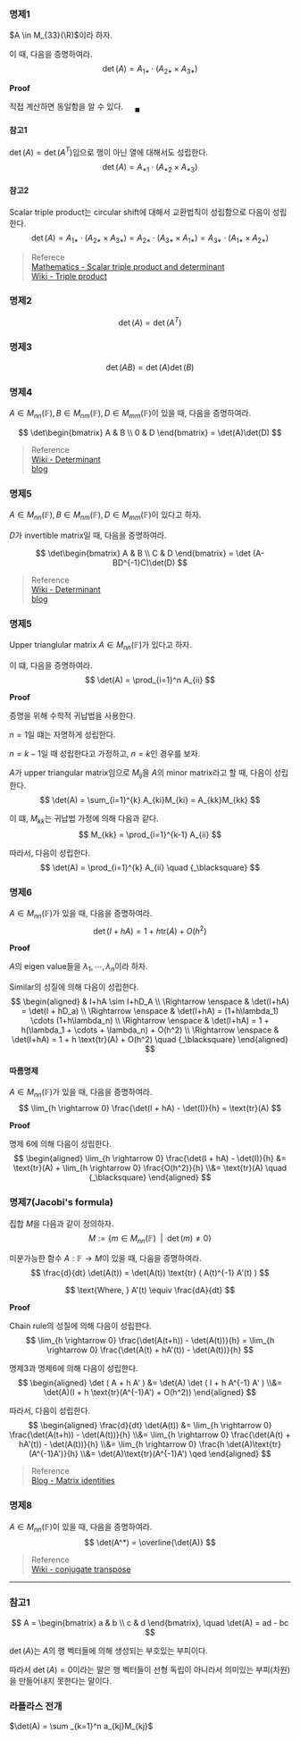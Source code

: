 

### 명제1
$A \in M_{33}(\R)$이라 하자.

이 때, 다음을 증명하여라.
$$ \det(A) = A_{1*} \cdot (A_{2*} \times A_{3*}) $$

**Proof**

직접 계산하면 동일함을 알 수 있다. $\quad {_\blacksquare}$

#### 참고1
$\det(A) = \det(A^T)$임으로 행이 아닌 열에 대해서도 성립한다.
$$ \det(A) = A_{*1} \cdot (A_{*2} \times A_{*3}) $$

#### 참고2
Scalar triple product는 circular shift에 대해서 교환법칙이 성립함으로 다음이 성립한다.
$$ \det(A) = A_{1*} \cdot (A_{2*} \times A_{3*}) = A_{2*} \cdot (A_{3*} \times A_{1*}) = A_{3*} \cdot (A_{1*} \times A_{2*}) $$

> Referece  
> [Mathematics - Scalar triple product and determinant](https://math.stackexchange.com/questions/314275/scalar-triple-product-why-equivalent-to-determinant)  
> [Wiki - Triple product](https://en.wikipedia.org/wiki/Triple_product)

### 명제2
$$\det(A) = \det(A^T)$$

### 명제3
$$\det(AB) = \det(A)\det(B)$$

### 명제4
$A \in M_{nn}(\mathbb F), B \in M_{nm}(\mathbb F), D \in M_{mm}(\mathbb F)$이 있을 때, 다음을 증명하여라.

$$ \det\begin{bmatrix} A & B \\ 0 & D \end{bmatrix} = \det(A)\det(D)  $$

> Reference  
> [Wiki - Determinant](https://en.wikipedia.org/wiki/Determinant#Block_matrices)  
> [blog](https://www.statlect.com/matrix-algebra/determinant-of-block-matrix)  

### 명제5
$A \in M_{nn}(\mathbb F), B \in M_{nm}(\mathbb F), D \in M_{mm}(\mathbb F)$이 있다고 하자.

$D$가 invertible matrix일 때, 다음을 증명하여라.

$$ \det\begin{bmatrix} A & B \\ C & D \end{bmatrix} = \det (A-BD^{-1}C)\det(D)  $$

> Reference  
> [Wiki - Determinant](https://en.wikipedia.org/wiki/Determinant#Block_matrices)  
> [blog](https://www.statlect.com/matrix-algebra/determinant-of-block-matrix) 

### 명제5
Upper trianglular matrix $A \in M_{nn}(\mathbb F)$가 있다고 하자.

이 떄, 다음을 증명하여라.
$$ \det(A) = \prod_{i=1}^n A_{ii} $$

**Proof**

증명을 위해 수학적 귀납법을 사용한다.

$n=1$일 떄는 자명하게 성립한다.

$n = k-1$일 때 성립한다고 가정하고, $n=k$인 경우를 보자.

$A$가 upper triangular matrix임으로 $M_{ij}$을 $A$의 minor matrix라고 할 때, 다음이 성립한다.
$$ \det(A) = \sum_{i=1}^{k} A_{ki}M_{ki} = A_{kk}M_{kk} $$

이 떄, $M_{kk}$는 귀납법 가정에 의해 다음과 같다.
$$ M_{kk} = \prod_{i=1}^{k-1} A_{ii} $$

따라서, 다음이 성립한다.
$$ \det(A) = \prod_{i=1}^{k} A_{ii} \quad {_\blacksquare} $$

### 명제6
$A \in M_{nn}(\mathbb F)$가 있을 때, 다음을 증명하여라.
$$ \det(I + hA) = 1 + h \text{tr}(A) + O(h^2)$$

**Proof**

$A$의 eigen value들을 $\lambda_1, \cdots, \lambda_n$이라 하자.

Similar의 성질에 의해 다음이 성립한다.
$$ \begin{aligned} & I+hA \sim I+hD_A \\ \Rightarrow \enspace & \det(I+hA) = \det(I + hD_a) \\ \Rightarrow \enspace & \det(I+hA) = (1+h\lambda_1) \cdots (1+h\lambda_n) \\ \Rightarrow \enspace & \det(I+hA) = 1 + h(\lambda_1 + \cdots + \lambda_n) + O(h^2) \\ \Rightarrow \enspace & \det(I+hA) = 1 + h \text{tr}(A) + O(h^2) \quad {_\blacksquare} \end{aligned} $$

#### 따름명제
$A \in M_{nn}(\mathbb F)$가 있을 때, 다음을 증명하여라.
$$ \lim_{h \rightarrow 0} \frac{\det(I + hA) - \det(I)}{h} = \text{tr}(A) $$

**Proof**

명제 6에 의해 다음이 성립한다.
$$ \begin{aligned} \lim_{h \rightarrow 0} \frac{\det(I + hA) - \det(I)}{h} &= \text{tr}(A) + \lim_{h \rightarrow 0} \frac{O(h^2)}{h} \\&= \text{tr}(A) \quad {_\blacksquare} \end{aligned} $$


### 명제7(Jacobi's formula)
집합 $M$을 다음과 같이 정의하자.
$$ M := \{ m \in M_{nn}(\mathbb F) \enspace | \enspace \det(m) \neq 0 \} $$

미분가능한 함수 $A : \mathbb F \rightarrow M$이 있을 때, 다음을 증명하여라.
$$ \frac{d}{dt} \det(A(t)) = \det(A(t)) \text{tr} ( A(t)^{-1} A'(t) ) $$

$$ \text{Where, } A'(t) \equiv \frac{dA}{dt} $$

**Proof**

Chain rule의 성질에 의해 다음이 성립한다.
$$ \lim_{h \rightarrow 0} \frac{\det(A(t+h)) - \det(A(t))}{h} = \lim_{h \rightarrow 0} \frac{\det(A(t) + hA'(t)) - \det(A(t))}{h} $$

명제3과 명제6에 의해 다음이 성립한다.
$$ \begin{aligned} \det ( A + h A' ) &= \det(A) \det ( I + h A^{-1} A' ) \\&= \det(A)(I + h \text{tr}(A^{-1}A') + O(h^2)) \end{aligned} $$

따라서, 다음이 성립한다. 
$$ \begin{aligned} \frac{d}{dt} \det(A(t)) &= \lim_{h \rightarrow 0} \frac{\det(A(t+h)) - \det(A(t))}{h} \\&= \lim_{h \rightarrow 0} \frac{\det(A(t) + hA'(t)) - \det(A(t))}{h} \\&= \lim_{h \rightarrow 0} \frac{h \det(A)\text{tr}(A^{-1}A')}{h} \\&= \det(A)\text{tr}(A^{-1}A') \qed \end{aligned} $$

> Reference  
> [Blog - Matrix identities](https://terrytao.wordpress.com/2013/01/13/matrix-identities-as-derivatives-of-determinant-identities/)  

### 명제8
$A \in M_{nn}(\mathbb F)$이 있을 때, 다음을 증명하여라.
$$ \det(A^*) = \overline{\det(A)} $$

> Reference  
> [Wiki - conjugate transpose](https://en.wikipedia.org/wiki/Conjugate_transpose#Properties_of_the_conjugate_transpose)

---

### 참고1

$$ A = \begin{bmatrix} a & b \\ c & d \end{bmatrix}, \quad \det(A) = ad - bc $$

$\det(A)$는 $A$의 행 벡터들에 의해 생성되는 부호있는 부피이다.

따라서 $\det(A) = 0$이라는 말은 행 벡터들이 선형 독립이 아니라서 의미있는 부피(차원)을 만들어내지 못한다는 말이다.




### 라플라스 전개

$\det(A) = \sum _{k=1}^n a_{kj}M_{kj}$